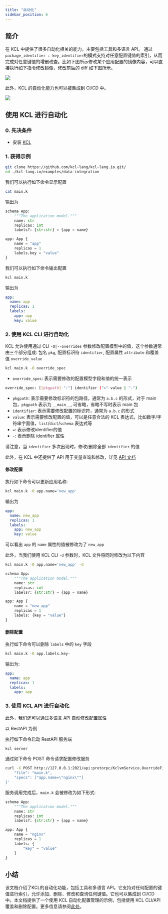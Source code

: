 ```yaml
---
title: "自动化"
sidebar_position: 6
---
```


## 简介

在 KCL 中提供了很多自动化相关的能力，主要包括工具和多语言 API。 通过 `package_identifier : key_identifier`的模式支持对任意配置键值的索引，从而完成对任意键值的增删改查。比如下图所示修改某个应用配置的镜像内容，可以直接执行如下指令修改镜像，修改前后的 diff 如下图所示。

![](/img/blog/2022-09-15-declarative-config-overview/14-kcl-image-update.png)

此外，KCL 的自动化能力也可以被集成到 CI/CD 中。

![](/img/blog/2022-09-15-declarative-config-overview/15-kcl-automation.png)

## 使用 KCL 进行自动化

### 0. 先决条件

- 安装 [KCL](https://kcl-lang.io/docs/user_docs/getting-started/install)

### 1. 获得示例

```bash
git clone https://github.com/kcl-lang/kcl-lang.io.git/
cd ./kcl-lang.io/examples/data-integration
```

我们可以执行如下命令显示配置

```bash
cat main.k
```

输出为

```python
schema App:
    """The application model."""
    name: str
    replicas: int
    labels?: {str:str} = {app = name}

app: App {
    name = "app"
    replicas = 1
    labels.key = "value"
}
```

我们可以执行如下命令输出配置

```bash
kcl main.k
```

输出为

```yaml
app:
  name: app
  replicas: 1
  labels:
    app: app
    key: value
```

### 2. 使用 KCL CLI 进行自动化

KCL 允许使用通过 CLI `-O|--overrides` 参数修改配置模型中的值，这个参数通常由三个部分组成: 包名 `pkg`, 配置标识符 `identifier`, 配置属性 `attribute` 和覆盖值 `override_value`

```bash
kcl main.k -O override_spec
```

- `override_spec`: 表示需要修改的配置模型字段和值的统一表示

```bash
override_spec: [[pkgpath] ":"] identifier ("=" value | "-")
```

- `pkgpath`: 表示需要修改标识符的包路径，通常为 `a.b.c` 的形式，对于 main 包，`pkgpath` 表示为 `__main__`, 可省略，省略不写时表示 main 包
- `identifier`: 表示需要修改配置的标识符，通常为 `a.b.c` 的形式
- `value`: 表示需要修改配置的值，可以是任意合法的 KCL 表达式，比如数字/字符串字面值，`list`/`dict`/`schema` 表达式等
- `=`: 表示修改identifier的值
- `-`: 表示删除 identifier 属性

请注意，当 `identifier` 多次出现时，修改/删除全部 `identifier` 的值

此外，在 KCL 中还提供了 API 用于变量查询和修改，详见 [API 文档](/docs/reference/xlang-api/)

#### 修改配置

执行如下命令可以更新应用名称:

```bash
kcl main.k -O app.name='new_app'
```

输出为

```yaml
app:
  name: new_app
  replicas: 1
  labels:
    app: new_app
    key: value
```

可以看出 `app` 的 `name` 属性的值被修改为了 `new_app`

此外，当我们使用 KCL CLI `-d` 参数时，KCL 文件将同时修改为以下内容

```bash
kcl main.k -O app.name='new_app' -d
```

```python
schema App:
    """The application model."""
    name: str
    replicas: int
    labels?: {str:str} = {app = name}

app: App {
    name = "new_app"
    replicas = 1
    labels: {key = "value"}
}
```

#### 删除配置

执行如下命令可以删除 `labels` 中的 `key` 字段

```bash
kcl main.k -O app.labels.key-
```

输出为:

```yaml
app:
  name: app
  replicas: 1
  labels:
    app: app
```

### 3. 使用 KCL API 进行自动化

此外，我们还可以通过[多语言 API](/docs/reference/xlang-api/overview) 自动修改配置属性

以 RestAPI 为例

执行如下命令启动 RestAPI 服务端

```bash
kcl server
```

通过如下命令 POST 命令请求配置修改服务

```bash
curl -X POST http://127.0.0.1:2021/api:protorpc/KclvmService.OverrideFile -H 'content-type: accept/json' -d '{
    "file": "main.k",
    "specs": ["app.name=\"nginx\""]
}'
```

服务调用完成后，`main.k` 会被修改为如下形式:

```python
schema App:
    """The application model."""
    name: str
    replicas: int
    labels?: {str:str} = {app = name}

app: App {
    name = "nginx"
    replicas = 1
    labels: {
        "key" = "value"
    }
}
```

## 小结

该文档介绍了KCL的自动化功能，包括工具和多语言 API。它支持对任何配置的键值进行索引，允许添加、删除、修改和查询任何键值。它也可以集成到 CI/CD 中。本文档提供了一个使用 KCL 自动化配置管理的示例，包括使用 KCL CLI/API 覆盖和删除配置。更多信息请参阅[此处](/docs/reference/lang/tour#KCL-cli-variable-Override)。
